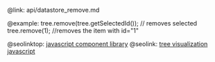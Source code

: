 @link: api/datastore_remove.md

@example:
	tree.remove(tree.getSelectedId()); // removes selected
	tree.remove(1); //removes the item with id="1"


@seolinktop: [javascript component library](https://webix.com)
@seolink: [tree visualization javascript](https://webix.com/widget/tree/)